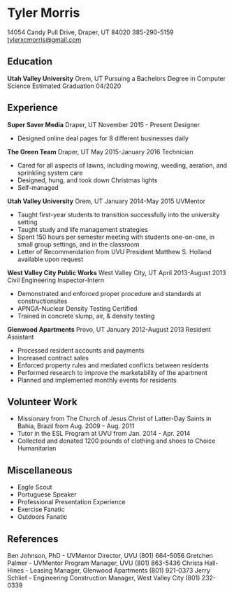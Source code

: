 # Tyler Morris
14054 Candy Pull Drive, Draper, UT 84020
385-290-5159 tylerxcmorris@gmail.com

## Education
**Utah Valley University** Orem, UT
Pursuing a Bachelors Degree in Computer Science
Estimated Graduation 04/2020

## Experience
**Super Saver Media** Draper, UT 
November 2015 - Present
Designer
* Designed online deal pages for 8 different businesses daily

**The Green Team** Draper, UT 
May 2015-January 2016
Technician
* Cared for all aspects of lawns, including mowing, weeding, aeration, and sprinkling system care
* Designed, hung, and took down Christmas lights
* Self-managed

**Utah Valley University** Orem, UT
January 2014-May 2015
UVMentor
* Taught first-year students to transition successfully into the university setting
* Taught study and life management strategies
* Spent 150 hours per semester meeting with students one-on-one, in small group settings, and in the classroom
* Letter of Recommendation from UVU President Matthew S. Holland available upon request

**West Valley City Public Works** West Valley City, UT
April 2013-August 2013
Civil Engineering Inspector-Intern
* Demonstrated and enforced proper procedure and standards at constructionsites
* APNGA-Nuclear Density Testing Certified
* Trained in concrete slump, air, & density testing

**Glenwood Apartments** Provo, UT
January 2012-August 2013
Resident Assistant
* Processed resident accounts and payments
* Increased contract sales
* Enforced property rules and mediated conflicts between residents
* Performed research to improve the marketability of the apartment
* Planned and implemented monthly events for residents

## Volunteer Work
* Missionary from The Church of Jesus Christ of Latter-Day Saints in Bahia, Brazil from Aug. 2009 - Aug. 2011
* Tutor in the ESL Program at UVU from Jan. 2014 - Apr. 2014
* Collected and donated 1200 pounds of clothing and shoes to Choice Humanitarian

## Miscellaneous
* Eagle Scout
* Portuguese Speaker
* Professional Presentation Experience
* Exercise Fanatic
* Outdoors Fanatic

## References
Ben Johnson, PhD - UVMentor Director, UVU
(801) 664-5056
Gretchen Palmer - UVMentor Program Manager, UVU
(801) 863-5436
Christa Hall-Hines - Leasing Manager, Glenwood Apartments
(801) 921-0373
Jerry Schlief - Engineering Construction Manager, West Valley City
(801) 232-0339